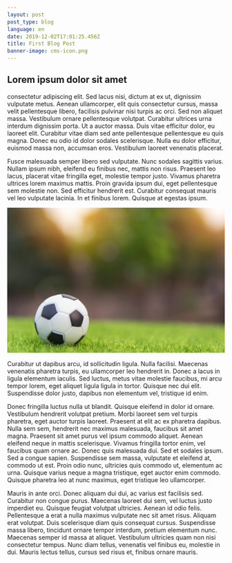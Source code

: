 ```yaml
---
layout: post
post_type: blog
language: en
date: 2019-12-02T17:01:25.456Z
title: First Blog Post
banner-image: cms-icon.png
---
```

## Lorem ipsum dolor sit amet

consectetur adipiscing elit. Sed lacus nisi, dictum at ex ut, dignissim vulputate metus. Aenean ullamcorper, elit quis consectetur cursus, massa velit pellentesque libero, facilisis pulvinar nisi turpis ac orci. Sed non aliquet massa. Vestibulum ornare pellentesque volutpat. Curabitur ultrices urna interdum dignissim porta. Ut a auctor massa. Duis vitae efficitur dolor, eu laoreet elit. Curabitur vitae diam sed ante pellentesque pellentesque eu quis magna. Donec eu odio id dolor sodales scelerisque. Nulla eu dolor efficitur, euismod massa non, accumsan eros. Vestibulum laoreet venenatis placerat.

Fusce malesuada semper libero sed vulputate. Nunc sodales sagittis varius. Nullam ipsum nibh, eleifend eu finibus nec, mattis non risus. Praesent leo lacus, placerat vitae fringilla eget, molestie tempor justo. Vivamus pharetra ultrices lorem maximus mattis. Proin gravida ipsum dui, eget pellentesque sem molestie non. Sed efficitur hendrerit est. Curabitur consequat mauris vel leo vulputate lacinia. In et finibus lorem. Quisque at egestas ipsum.

![A Soccer Ball on a Field](/../../src/images/ball.jpg)

Curabitur ut dapibus arcu, id sollicitudin ligula. Nulla facilisi. Maecenas venenatis pharetra turpis, eu ullamcorper leo hendrerit in. Donec a lacus in ligula elementum iaculis. Sed luctus, metus vitae molestie faucibus, mi arcu tempor lorem, eget aliquet ligula ligula in tortor. Quisque nec dui elit. Suspendisse dolor justo, dapibus non elementum vel, tristique id enim.

Donec fringilla luctus nulla ut blandit. Quisque eleifend in dolor id ornare. Vestibulum hendrerit volutpat pretium. Morbi laoreet sem vel turpis pharetra, eget auctor turpis laoreet. Praesent at elit ac ex pharetra dapibus. Nulla sem sem, hendrerit nec maximus malesuada, faucibus sit amet magna. Praesent sit amet purus vel ipsum commodo aliquet. Aenean eleifend neque in mattis scelerisque. Vivamus fringilla tortor enim, vel faucibus quam ornare ac. Donec quis malesuada dui. Sed et sodales ipsum. Sed a congue sapien. Suspendisse sem massa, vulputate et eleifend at, commodo ut est. Proin odio nunc, ultricies quis commodo ut, elementum ac urna. Quisque varius neque a magna tristique, eget auctor enim commodo. Quisque pharetra leo at nunc maximus, eget tristique leo ullamcorper.

Mauris in ante orci. Donec aliquam dui dui, ac varius est facilisis sed. Curabitur non congue purus. Maecenas laoreet dui sem, vel luctus justo imperdiet eu. Quisque feugiat volutpat ultricies. Aenean id odio felis. Pellentesque a erat a nulla maximus vulputate nec sit amet risus. Aliquam erat volutpat. Duis scelerisque diam quis consequat cursus. Suspendisse massa libero, tincidunt ornare tempor interdum, pretium elementum nunc. Maecenas semper id massa at aliquet. Vestibulum ultricies quam non nisi consectetur tempus. Nunc diam tellus, venenatis vel finibus eu, molestie in dui. Mauris lectus tellus, cursus sed risus et, finibus ornare mauris.
